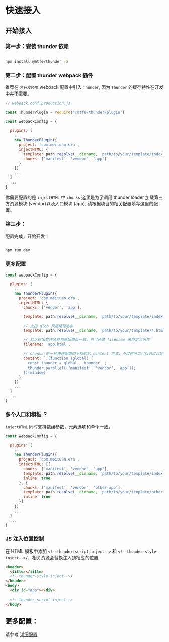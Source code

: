 # 快速接入

## 开始接入

### 第一步：安装 thunder 依赖

```bash

npm install @mtfe/thunder -S

```

### 第二步：配置 thunder webpack 插件

推荐在 `非开发环境` webpack 配置中引入 `Thunder`, 因为 `Thunder` 的缓存特性在开发中并不需要。

```javascript
// webpack.conf.production.js

const ThunderPlugin = require('@mtfe/thunder/plugin')

const webpackConfig = {

  plugins: [
    ...
    new ThunderPlugin({
      project: 'com.meituan.era',
      injectHTML: {
        template: path.resolve(__dirname, 'path/to/your/template/index.html'),
        chunks: ['manifest', 'vendor', 'app']
      }
    })
    ...
  ]
  ...
}
```

你需要配置的是 `injectHTML` 中 `chunks` 这里是为了调用 thunder loader 加载第三方资源模块 (vendor)以及入口模块 (app), 请根据项目的相关配置填写这里的配置。

### 第三步：

配置完成，开始开发！

```bash

npm run dev

```

### 更多配置

```javascript
const webpackConfig = {

  plugins: [
    ...
    new ThunderPlugin({
      project: 'com.meituan.era',
      injectHTML: {
        chunks: ['vendor', 'app'],

        template: path.resolve(__dirname, 'path/to/your/template/index.html'),

        // 支持 glob 风格路径名称
        template: path.resolve(__dirname, 'path/to/your/template/*.html'),

        // 默认输出文件名称和原始模板一致，也可通过 filename 来自定义名称
        filename: 'app.html',
        
        // chunks 是一种快速配置如下格式的 content 方式，不过你可以可以通过自定义 content 来完成自定义需求
        content: `;(function (global) {
          const thunder = global.__thunder__;
          thunder.parallel(['manifest', 'vendor', 'app']);
        })(window)`
      }
    })
    ...
  ]
  ...
}
```

### 多个入口和模板 ？

`injectHTML` 同时支持数组参数，元素选项和单个一致。

```javascript
const webpackConfig = {

  plugins: [
    ...
    new ThunderPlugin({
      project: 'com.meituan.era',
      injectHTML: [{
        chunks: ['manifest', 'vendor', 'app'],
        template: path.resolve(__dirname, 'path/to/your/template/index.html'),
        inline: true
      }, {
        chunks: ['manifest', 'vendor', 'other-app'],
        template: path.resolve(__dirname, 'path/to/your/template/other-template.html'),
        inline: true
      }]
    })
    ...
  ]
  ...
}
```


### JS 注入位置控制

在 HTML 模板中添加 `<!--thunder-script-inject-->` 和 `<!--thunder-style-inject-->/`，相关资源会替换注入到相应的位置

```html
<header>
  <title></title>
  <!--thunder-style-inject-->/
</header>
<body>
  <div id="app"></div>

  <!--thunder-script-inject-->
</body>
```

## 更多配置：

请参考 [详细配置](https://docs.sankuai.com/doc/zcm/fe-offlinify/)

